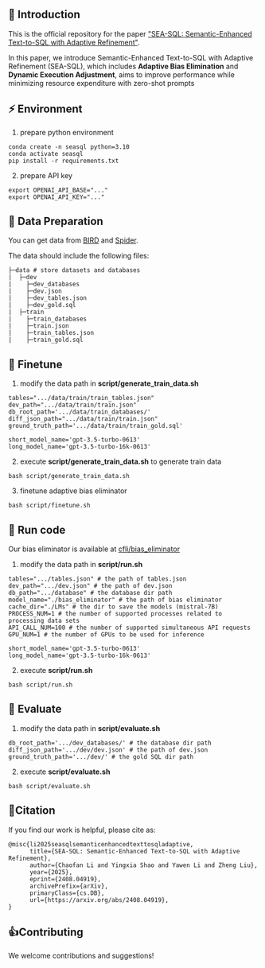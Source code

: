 ## 📖 Introduction

This is the official repository for the paper ["SEA-SQL: Semantic-Enhanced Text-to-SQL with Adaptive Refinement"](https://arxiv.org/abs/2408.04919).

In this paper, we introduce Semantic-Enhanced Text-to-SQL with Adaptive Refinement (SEA-SQL), which includes **Adaptive Bias Elimination** and **Dynamic Execution Adjustment**, aims to improve performance while minimizing resource expenditure with zero-shot prompts

## ⚡ Environment

1. prepare python environment

```shell
conda create -n seasql python=3.10
conda activate seasql
pip install -r requirements.txt 
```

2. prepare API key

```
export OPENAI_API_BASE="..."
export OPENAI_API_KEY="..."
```

## 🔧 Data Preparation

You can get data from [BIRD](https://github.com/AlibabaResearch/DAMO-ConvAI/tree/main/bird) and [Spider](https://github.com/taoyds/spider).

The data should include the following files:
```
├─data # store datasets and databases
|  ├─dev
|    ├─dev_databases
|    ├─dev.json
|    ├─dev_tables.json
|    ├─dev_gold.sql
|  ├─train
|    ├─train_databases
|    ├─train.json
|    ├─train_tables.json
|    ├─train_gold.sql
```

## 🚀 Finetune
1. modify the data path in **script/generate_train_data.sh**

```shell
tables=".../data/train/train_tables.json"
dev_path=".../data/train/train.json"
db_root_path='.../data/train_databases/'
diff_json_path=".../data/train/train.json"
ground_truth_path='.../data/train/train_gold.sql'

short_model_name='gpt-3.5-turbo-0613'
long_model_name='gpt-3.5-turbo-16k-0613'
```

2. execute **script/generate_train_data.sh** to generate train data

```shell
bash script/generate_train_data.sh
```

3. finetune adaptive bias eliminator

```shell
bash script/finetune.sh
```

## 🫡 Run code

Our bias eliminator is available at [cfli/bias_eliminator](https://huggingface.co/cfli/bias_eliminator)

1. modify the data path in **script/run.sh**

```shell
tables=".../tables.json" # the path of tables.json
dev_path=".../dev.json" # the path of dev.json
db_path=".../database" # the database dir path
model_name="./bias_eliminator" # the path of bias eliminator
cache_dir="./LMs" # the dir to save the models (mistral-7B)
PROCESS_NUM=1 # the number of supported processes related to processing data sets
API_CALL_NUM=100 # the number of supported simultaneous API requests
GPU_NUM=1 # the number of GPUs to be used for inference

short_model_name='gpt-3.5-turbo-0613'
long_model_name='gpt-3.5-turbo-16k-0613'
```

2. execute **script/run.sh**

```shell
bash script/run.sh
```

## 📝 Evaluate

1. modify the data path in **script/evaluate.sh**

```shell
db_root_path='.../dev_databases/' # the database dir path
diff_json_path='.../dev/dev.json' # the path of dev.json
ground_truth_path='.../dev/' # the gold SQL dir path
```

2. execute **script/evaluate.sh**

```shell
bash script/evaluate.sh
```

## 💬Citation

If you find our work is helpful, please cite as:

```text
@misc{li2025seasqlsemanticenhancedtexttosqladaptive,
      title={SEA-SQL: Semantic-Enhanced Text-to-SQL with Adaptive Refinement}, 
      author={Chaofan Li and Yingxia Shao and Yawen Li and Zheng Liu},
      year={2025},
      eprint={2408.04919},
      archivePrefix={arXiv},
      primaryClass={cs.DB},
      url={https://arxiv.org/abs/2408.04919}, 
}
```

## 👍Contributing

We welcome contributions and suggestions!
